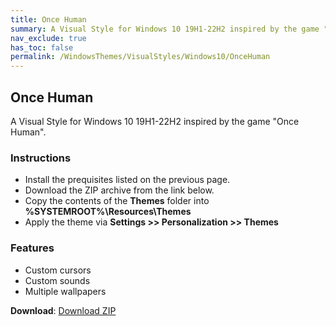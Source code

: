 ```yaml
---
title: Once Human
summary: A Visual Style for Windows 10 19H1-22H2 inspired by the game "Once Human"
nav_exclude: true
has_toc: false
permalink: /WindowsThemes/VisualStyles/Windows10/OnceHuman
---
```


## Once Human
A Visual Style for Windows 10 19H1-22H2 inspired by the game "Once Human".

<!-- <img align="center" src="" alt="Preview" width="80%" /> -->

### Instructions

- Install the prequisites listed on the previous page.
- Download the ZIP archive from the link below.
- Copy the contents of the **Themes** folder into **%SYSTEMROOT%\Resources\Themes**
- Apply the theme via **Settings >> Personalization >> Themes**

### Features

- Custom cursors
- Custom sounds
- Multiple wallpapers

**Download**: [Download ZIP](https://gitlab.com/the-back-room/visual-styles/windows-10/sfw/once-human/-/archive/main/once-human-main.zip)
